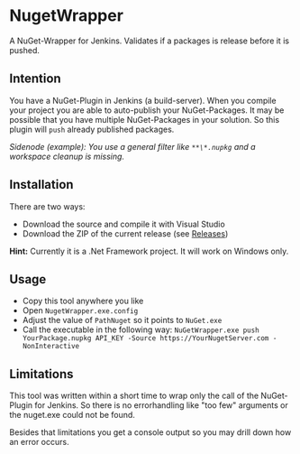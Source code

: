 # NugetWrapper

A NuGet-Wrapper for Jenkins. Validates if a packages is release before it is pushed.

## Intention

You have a NuGet-Plugin in Jenkins (a build-server). When you compile
your project you are able to auto-publish your NuGet-Packages.
It may be possible that you have multiple NuGet-Packages in your solution.
So this plugin will `push` already published packages.

*Sidenode (example): You use a general filter like `**\*.nupkg` and
a workspace cleanup is missing.*


## Installation

There are two ways:

- Download the source and compile it with Visual Studio
- Download the ZIP of the current release (see [Releases](https://github.com/mbedded/NugetWrapper/releases))

**Hint:** Currently it is a .Net Framework project. It will work on Windows only.


## Usage

- Copy this tool anywhere you like
- Open `NugetWrapper.exe.config`
- Adjust the value of `PathNuget` so it points to `NuGet.exe`
- Call the executable in the following way:
  `NuGetWrapper.exe push YourPackage.nupkg API_KEY -Source https://YourNugetServer.com -NonInteractive`


## Limitations

This tool was written within a short time to wrap only the call of the
NuGet-Plugin for Jenkins. So there is no errorhandling like "too few" arguments
or the nuget.exe could not be found.

Besides that limitations you get a console output so you may drill down
how an error occurs.
